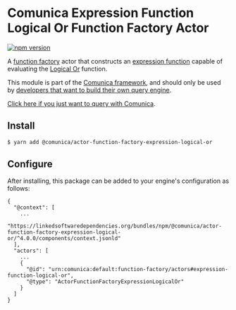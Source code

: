 # Comunica Expression Function Logical Or Function Factory Actor

[![npm version](https://badge.fury.io/js/%40comunica%2Factor-function-factory-expression-function-logical-or.svg)](https://www.npmjs.com/package/@comunica/actor-function-factory-expression-logical-or)

A [function factory](https://github.com/comunica/comunica/tree/master/packages/bus-function-factory) actor
that constructs an [expression function](https://github.com/comunica/comunica/tree/master/packages/bus-function-factory/lib/ActorFunctionFactory.ts)
capable of evaluating the [Logical Or](https://www.w3.org/TR/sparql11-query/#func-logical-or) function.

This module is part of the [Comunica framework](https://github.com/comunica/comunica),
and should only be used by [developers that want to build their own query engine](https://comunica.dev/docs/modify/).

[Click here if you just want to query with Comunica](https://comunica.dev/docs/query/).

## Install

```bash
$ yarn add @comunica/actor-function-factory-expression-logical-or
```

## Configure

After installing, this package can be added to your engine's configuration as follows:
```text
{
  "@context": [
    ...
    "https://linkedsoftwaredependencies.org/bundles/npm/@comunica/actor-function-factory-expression-logical-or/^4.0.0/components/context.jsonld"
  ],
  "actors": [
    ...
    {
      "@id": "urn:comunica:default:function-factory/actors#expression-function-logical-or",
      "@type": "ActorFunctionFactoryExpressionLogicalOr"
    }
  ]
}
```
